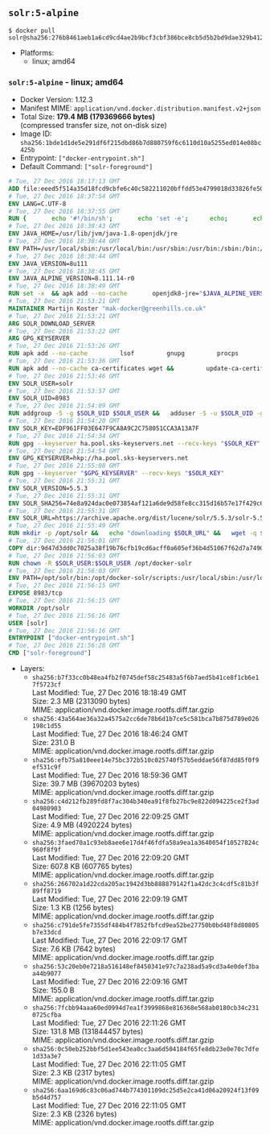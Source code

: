 ## `solr:5-alpine`

```console
$ docker pull solr@sha256:276b8461aeb1a6cd9cd4ae2b9bcf3cbf386bce8cb5d5b2bd9dae329b4125403d
```

-	Platforms:
	-	linux; amd64

### `solr:5-alpine` - linux; amd64

-	Docker Version: 1.12.3
-	Manifest MIME: `application/vnd.docker.distribution.manifest.v2+json`
-	Total Size: **179.4 MB (179369666 bytes)**  
	(compressed transfer size, not on-disk size)
-	Image ID: `sha256:1bde1d1de5e291df6f215dbd86b7d880759f6c6110d10a5255ed014e08bc425b`
-	Entrypoint: `["docker-entrypoint.sh"]`
-	Default Command: `["solr-foreground"]`

```dockerfile
# Tue, 27 Dec 2016 18:17:13 GMT
ADD file:eeed5f514a35d18fcd9cbfe6c40c582211020bffdd53e4799018d33826fe5067 in / 
# Tue, 27 Dec 2016 18:37:54 GMT
ENV LANG=C.UTF-8
# Tue, 27 Dec 2016 18:37:55 GMT
RUN { 		echo '#!/bin/sh'; 		echo 'set -e'; 		echo; 		echo 'dirname "$(dirname "$(readlink -f "$(which javac || which java)")")"'; 	} > /usr/local/bin/docker-java-home 	&& chmod +x /usr/local/bin/docker-java-home
# Tue, 27 Dec 2016 18:38:43 GMT
ENV JAVA_HOME=/usr/lib/jvm/java-1.8-openjdk/jre
# Tue, 27 Dec 2016 18:38:44 GMT
ENV PATH=/usr/local/sbin:/usr/local/bin:/usr/sbin:/usr/bin:/sbin:/bin:/usr/lib/jvm/java-1.8-openjdk/jre/bin:/usr/lib/jvm/java-1.8-openjdk/bin
# Tue, 27 Dec 2016 18:38:44 GMT
ENV JAVA_VERSION=8u111
# Tue, 27 Dec 2016 18:38:45 GMT
ENV JAVA_ALPINE_VERSION=8.111.14-r0
# Tue, 27 Dec 2016 18:38:49 GMT
RUN set -x 	&& apk add --no-cache 		openjdk8-jre="$JAVA_ALPINE_VERSION" 	&& [ "$JAVA_HOME" = "$(docker-java-home)" ]
# Tue, 27 Dec 2016 21:53:21 GMT
MAINTAINER Martijn Koster "mak-docker@greenhills.co.uk"
# Tue, 27 Dec 2016 21:53:21 GMT
ARG SOLR_DOWNLOAD_SERVER
# Tue, 27 Dec 2016 21:53:22 GMT
ARG GPG_KEYSERVER
# Tue, 27 Dec 2016 21:53:26 GMT
RUN apk add --no-cache         lsof         gnupg         procps         tar         bash
# Tue, 27 Dec 2016 21:53:36 GMT
RUN apk add --no-cache ca-certificates wget &&         update-ca-certificates
# Tue, 27 Dec 2016 21:53:46 GMT
ENV SOLR_USER=solr
# Tue, 27 Dec 2016 21:53:57 GMT
ENV SOLR_UID=8983
# Tue, 27 Dec 2016 21:54:09 GMT
RUN addgroup -S -g $SOLR_UID $SOLR_USER &&   adduser -S -u $SOLR_UID -g $SOLR_USER $SOLR_USER
# Tue, 27 Dec 2016 21:54:20 GMT
ENV SOLR_KEY=EDF961FF03E647F9CA8A9C2C758051CCA3A13A7F
# Tue, 27 Dec 2016 21:54:34 GMT
RUN gpg --keyserver ha.pool.sks-keyservers.net --recv-keys "$SOLR_KEY"
# Tue, 27 Dec 2016 21:54:54 GMT
ENV GPG_KEYSERVER=hkp://ha.pool.sks-keyservers.net
# Tue, 27 Dec 2016 21:55:08 GMT
RUN gpg --keyserver "$GPG_KEYSERVER" --recv-keys "$SOLR_KEY"
# Tue, 27 Dec 2016 21:55:31 GMT
ENV SOLR_VERSION=5.5.3
# Tue, 27 Dec 2016 21:55:31 GMT
ENV SOLR_SHA256=74e8a924dac0e073854af121a6de9d58fe8cc315d16b57e17f429c6a91b0b065
# Tue, 27 Dec 2016 21:55:31 GMT
ENV SOLR_URL=https://archive.apache.org/dist/lucene/solr/5.5.3/solr-5.5.3.tgz
# Tue, 27 Dec 2016 21:55:49 GMT
RUN mkdir -p /opt/solr &&   echo "downloading $SOLR_URL" &&   wget -q $SOLR_URL -O /opt/solr.tgz &&   echo "downloading $SOLR_URL.asc" &&   wget -q $SOLR_URL.asc -O /opt/solr.tgz.asc &&   echo "$SOLR_SHA256 */opt/solr.tgz" | sha256sum -c - &&   (>&2 ls -l /opt/solr.tgz /opt/solr.tgz.asc) &&   gpg --batch --verify /opt/solr.tgz.asc /opt/solr.tgz &&   tar -C /opt/solr --extract --file /opt/solr.tgz --strip-components=1 &&   rm /opt/solr.tgz* &&   rm -Rf /opt/solr/docs/ &&   mkdir -p /opt/solr/server/solr/lib /opt/solr/server/solr/mycores &&   sed -i -e 's/#SOLR_PORT=8983/SOLR_PORT=8983/' /opt/solr/bin/solr.in.sh &&   sed -i -e '/-Dsolr.clustering.enabled=true/ a SOLR_OPTS="$SOLR_OPTS -Dsun.net.inetaddr.ttl=60 -Dsun.net.inetaddr.negative.ttl=60"' /opt/solr/bin/solr.in.sh &&   chown -R $SOLR_USER:$SOLR_USER /opt/solr &&   mkdir /docker-entrypoint-initdb.d /opt/docker-solr/
# Tue, 27 Dec 2016 21:56:01 GMT
COPY dir:9d47d3dd0c7025a38f19b76cfb19cd6acff0a605ef36b4d51067f62d7a74908a in /opt/docker-solr/scripts 
# Tue, 27 Dec 2016 21:56:03 GMT
RUN chown -R $SOLR_USER:$SOLR_USER /opt/docker-solr
# Tue, 27 Dec 2016 21:56:03 GMT
ENV PATH=/opt/solr/bin:/opt/docker-solr/scripts:/usr/local/sbin:/usr/local/bin:/usr/sbin:/usr/bin:/sbin:/bin:/usr/lib/jvm/java-1.8-openjdk/jre/bin:/usr/lib/jvm/java-1.8-openjdk/bin
# Tue, 27 Dec 2016 21:56:15 GMT
EXPOSE 8983/tcp
# Tue, 27 Dec 2016 21:56:15 GMT
WORKDIR /opt/solr
# Tue, 27 Dec 2016 21:56:16 GMT
USER [solr]
# Tue, 27 Dec 2016 21:56:16 GMT
ENTRYPOINT ["docker-entrypoint.sh"]
# Tue, 27 Dec 2016 21:56:28 GMT
CMD ["solr-foreground"]
```

-	Layers:
	-	`sha256:b7f33cc0b48ea4fb2f0745def58c25483a5f6b7aed5b41ce8f1cb6e17f5723cf`  
		Last Modified: Tue, 27 Dec 2016 18:18:49 GMT  
		Size: 2.3 MB (2313090 bytes)  
		MIME: application/vnd.docker.image.rootfs.diff.tar.gzip
	-	`sha256:43a564ae36a32a4575a2cc6de78b6d1b7ce5c581bca7b875d789e026198c1d55`  
		Last Modified: Tue, 27 Dec 2016 18:46:24 GMT  
		Size: 231.0 B  
		MIME: application/vnd.docker.image.rootfs.diff.tar.gzip
	-	`sha256:efb75a810eee14e75bc372b510c025740f57b5eddae56f87dd85f0f9ef531c9f`  
		Last Modified: Tue, 27 Dec 2016 18:59:36 GMT  
		Size: 39.7 MB (39670203 bytes)  
		MIME: application/vnd.docker.image.rootfs.diff.tar.gzip
	-	`sha256:c4d212fb289fd8f7ac304b340ea91f8fb27bc9e822d094225ce2f3ad04980903`  
		Last Modified: Tue, 27 Dec 2016 22:09:25 GMT  
		Size: 4.9 MB (4920224 bytes)  
		MIME: application/vnd.docker.image.rootfs.diff.tar.gzip
	-	`sha256:3faed70a1c93eb8aee6e17d4f46fdfa58a9ea1a3640054f10527824c960f8f9f`  
		Last Modified: Tue, 27 Dec 2016 22:09:20 GMT  
		Size: 607.8 KB (607765 bytes)  
		MIME: application/vnd.docker.image.rootfs.diff.tar.gzip
	-	`sha256:266702a1d22cda205ac1942d3bb888879142f1a42dc3c4cdf5c81b3f89ff8719`  
		Last Modified: Tue, 27 Dec 2016 22:09:19 GMT  
		Size: 1.3 KB (1256 bytes)  
		MIME: application/vnd.docker.image.rootfs.diff.tar.gzip
	-	`sha256:c791de5fe7355df484b4f7852fbfcd9ea52be27750b0bd48f8d80805b7e33dcd`  
		Last Modified: Tue, 27 Dec 2016 22:09:17 GMT  
		Size: 7.6 KB (7642 bytes)  
		MIME: application/vnd.docker.image.rootfs.diff.tar.gzip
	-	`sha256:53c20eb0e7218a516148ef8450341e97c7a238ad5a9cd3a4e0def3baa44b9077`  
		Last Modified: Tue, 27 Dec 2016 22:09:16 GMT  
		Size: 155.0 B  
		MIME: application/vnd.docker.image.rootfs.diff.tar.gzip
	-	`sha256:7fcbb94aaa60ed0994d7ea1f3999868e816368e568ab0180cb34c2310725cfba`  
		Last Modified: Tue, 27 Dec 2016 22:11:26 GMT  
		Size: 131.8 MB (131844457 bytes)  
		MIME: application/vnd.docker.image.rootfs.diff.tar.gzip
	-	`sha256:0c50eb252bbf5d1ee543ea0cc3aa6d504184f65fe8db23e0e70c7dfe1d33a3e7`  
		Last Modified: Tue, 27 Dec 2016 22:11:05 GMT  
		Size: 2.3 KB (2317 bytes)  
		MIME: application/vnd.docker.image.rootfs.diff.tar.gzip
	-	`sha256:6aa169d6c83c06ad744b774301109dc25d5e2ca41d06a20924f13f09b5d4d757`  
		Last Modified: Tue, 27 Dec 2016 22:11:05 GMT  
		Size: 2.3 KB (2326 bytes)  
		MIME: application/vnd.docker.image.rootfs.diff.tar.gzip

